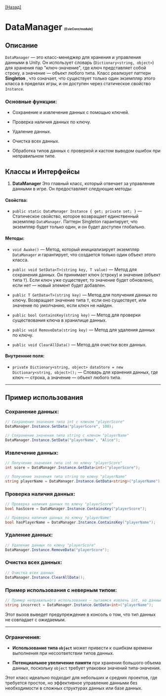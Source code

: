 [[Назад]](./main.md)

# DataManager <span style="font-size: 10px">[EvieCore/module]</span>

## Описание 
`DataManager` — это класс-менеджер для хранения и управления данными в Unity. Он использует словарь (`Dictionary<string, object>`) для хранения пар "ключ-значение", где ключ представляет собой строку, а значение — объект любого типа. Класс реализует паттерн **Singleton** , что означает, что существует только один экземпляр этого класса в пределах игры, и он доступен через статическое свойство `Instance`.
### Основные функции: 

- Сохранение и извлечение данных с помощью ключей.

- Проверка наличия данных по ключу.

- Удаление данных.

- Очистка всех данных.

- Обработка типов данных с проверкой и кастом выводом ошибок при неправильном типе.

## Классы и Интерфейсы 
1. **DataManager** 
Это главный класс, который отвечает за управление данными в игре. Он предоставляет следующие методы:

#### Свойства: 
 
- `public static DataManager Instance { get; private set; }` — Статическое свойство, которое возвращает единственный экземпляр `DataManager`. Паттерн Singleton гарантирует, что экземпляр будет только один, и он будет доступен глобально.

#### Методы: 
 
- `void Awake()` — Метод, который инициализирует экземпляр `DataManager` и гарантирует, что создается только один объект этого класса.
 
- `public void SetData<T>(string key, T value)` — Метод для сохранения данных. Он принимает ключ (строку) и значение (объект типа `T`). Если ключ уже существует, то значение будет обновлено, если нет — новый элемент будет добавлен.
 
- `public T GetData<T>(string key)` — Метод для получения данных по ключу. Возвращает значение типа `T`, если оно существует, или значение по умолчанию, если ключ не найден.
 
- `public bool ContainsKey(string key)` — Метод для проверки существования ключа в хранилище данных.
 
- `public void RemoveData(string key)` — Метод для удаления данных по ключу.
 
- `public void ClearAllData()` — Метод для очистки всех данных.

#### Внутренние поля: 
 
- `private Dictionary<string, object> dataStore = new Dictionary<string, object>();` — Словарь для хранения данных, где ключ — строка, а значение — объект любого типа.


---


## Пример использования 

### Сохранение данных: 


```csharp
// Сохранение значения типа int с ключом "playerScore"
DataManager.Instance.SetData("playerScore", 100);

// Сохранение значения типа string с ключом "playerName"
DataManager.Instance.SetData("playerName", "Alice");
```

### Извлечение данных: 


```csharp
// Получение значения типа int по ключу "playerScore"
int score = DataManager.Instance.GetData<int>("playerScore");

// Получение значения типа string по ключу "playerName"
string playerName = DataManager.Instance.GetData<string>("playerName");
```

### Проверка наличия данных: 


```csharp
// Проверка наличия данных по ключу "playerScore"
bool hasScore = DataManager.Instance.ContainsKey("playerScore");

// Проверка наличия данных по ключу "playerName"
bool hasPlayerName = DataManager.Instance.ContainsKey("playerName");
```

### Удаление данных: 


```csharp
// Удаление данных по ключу "playerScore"
DataManager.Instance.RemoveData("playerScore");
```

### Очистка всех данных: 


```csharp
// Очистка всех данных
DataManager.Instance.ClearAllData();
```

### Пример использования с неверным типом: 


```csharp
// Пример неправильного использования — пытаемся извлечь int, но данные сохранены как string
string incorrect = DataManager.Instance.GetData<int>("playerName");
```

Этот вызов выведет предупреждение в консоль о том, что тип данных не совпадает с ожидаемым.


---

### Ограничения: 
 
- **Использование типа `object`**  может привести к ошибкам времени выполнения при несоответствии типов данных.
 
- **Потенциальное увеличение памяти**  при хранении большого объема данных, поскольку `object` требует упаковки значений типа-значения.

Этот класс идеально подходит для небольших и средних проектов, где требуется простое, но эффективное управление данными без необходимости в сложных структурах данных или базе данных.